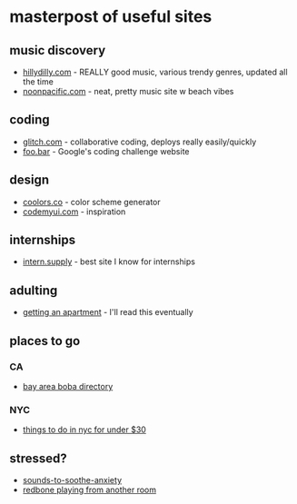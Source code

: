 # masterpost of useful sites
## music discovery
* [hillydilly.com](hillydilly.com) - REALLY good music, various trendy genres, updated all the time
* [noonpacific.com](noonpacific.com) - neat, pretty music site w beach vibes

## coding
* [glitch.com](glitch.com) - collaborative coding, deploys really easily/quickly
* [foo.bar](foo.bar) - Google's coding challenge website

## design
* [coolors.co](coolors.co) - color scheme generator
* [codemyui.com](https://codemyui.com/) - inspiration

## internships
* [intern.supply](intern.supply) - best site I know for internships

## adulting
* [getting an apartment](http://hipdomestic.tumblr.com/post/48088334522/stuff-nobody-tells-you-about-getting-an-apartment) - I'll read this eventually

## places to go
### CA
* [bay area boba directory](https://docs.google.com/spreadsheets/u/1/d/1sGwicWRSK3ZMBUfU_kxzdBKx_JT88CAptJSPMS_aK4s/edit#gid=0)

### NYC
* [things to do in nyc for under $30](http://lilypotterr.tumblr.com/post/73659762796/things-to-do-see-in-nyc-for-under-30)

## stressed?
* [sounds-to-soothe-anxiety](https://positiveglittertruth.tumblr.com/post/108163320713/sounds-to-soothe-anxiety)
* [redbone playing from another room](http://fromanotherroom.tumblr.com/post/160283615563/redbone-playing-from-another-room-childish-gambino)
